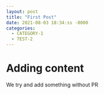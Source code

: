 ```yaml
---
layout: post
title: "First Post"
date: 2021-08-03 18:34:ss -0000
categories:
  - CATEGORY-1
  - TEST-2
---
```


# Adding content

We try and add something without PR
